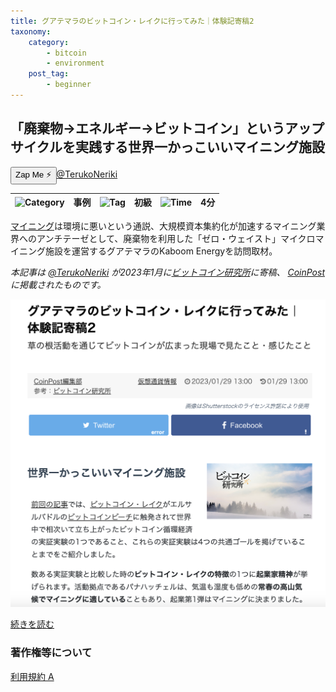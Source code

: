 ```yaml
---
title: グアテマラのビットコイン・レイクに行ってみた｜体験記寄稿2
taxonomy:
    category:
        - bitcoin
        - environment
    post_tag:
        - beginner
---
```


## 「廃棄物→エネルギー→ビットコイン」というアップサイクルを実践する世界一かっこいいマイニング施設

<div><button class="zap-button" data-npub="npub19x0h8jm3mnwzhv4tpq62zta05er0qlyge73m0pwsp7h666khkd9qev2ree" data-relays="wss://relay.damus.io,wss://relay.snort.social,wss://nostr.wine,wss://relay.nostr.band">Zap Me ⚡</button><a href="https://twitter.com/TerukoNeriki">@TerukoNeriki</a></div>

|  ![Category](/_images/category.png)  |  事例  |  ![Tag](/_images/tag.png)  |  初級  | ![Time](/_images/timer.png)  |  4分  |
| ---- | ---- | ---- | ---- | ---- | ---- |

[マイニング](http://lostinbitcoin.jp.testrs.jp/staging/glossary/mining/)は環境に悪いという通説、大規模資本集約化が加速するマイニング業界へのアンチテーゼとして、廃棄物を利用した「ゼロ・ウェイスト」マイクロマイニング施設を運営するグアテマラのKaboom Energyを訪問取材。

*本記事は [@TerukoNeriki](https://twitter.com/TerukoNeriki) が2023年1月に[ビットコイン研究所](https://coinkeninfo.com/)に寄稿、 [CoinPost](https://coinpost.jp/) に掲載されたものです。*

[![グアテマラのビットコイン・レイクに行ってみた｜体験記寄稿2 - CoinPost](/_images/the_worlds_most_badass_minig.png)](https://coinpost.jp/?p=428507)

[続きを読む](https://coinpost.jp/?p=428507)


### 著作権等について
[利用規約 A](https://lostinbitcoin.jp/copyright/#uaa)
